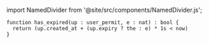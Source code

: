import NamedDivider from '@site/src/components/NamedDivider.js';

<NamedDivider title="Code" width="1.5"/>

```archetype
function has_expired(up : user_permit, e : nat) : bool {
  return (up.created_at + (up.expiry ? the : e) * 1s < now)
}
```